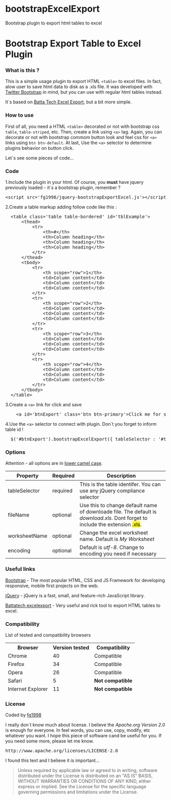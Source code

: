 # bootstrapExcelExport
Bootstrap plugin to export html tables to excel

<h1>Bootstrap Export Table to Excel Plugin</h1>
<h3>What is this ?</h3>

<p>This is a simple usage plugin to export HTML <code>&lt;table&gt;</code> to excel files. In fact, alow user to save html data to disk as a .xls file. It was developed with
<a href="http://getbootstrap.com/">Twitter Bootstrap</a> in mind, but you can use with regular html tables instead.
<p>It´s based on <a href="https://github.com/battatech/battatech_excelexport">Batta Tech Excel Export</a>, but a bit more simple.</p>
<h3>How to use</h3>
<p>
First of all, you need a HTML <code>&lt;table&gt;</code> decorated or not with bootstrap css <code>table</code>, <code>table-striped</code>, etc.
Then, create a link using <code>&lt;a&gt;</code> tag. Again, you can decorate or not with bootstrap commom button
look and feel css for <code>&lt;a&gt;</code> links using <code>btn btn-default</code>. At last, Use the <code>&lt;a&gt;</code> selector to determine plugins behavior on button click.
</p>
<p>Let´s see some pieces of code...</p>
<h3>Code</h3>
<p>1.Include the plugin in your html. Of course, you <strong>must</strong> have jquery previously loaded - it´s a bootstrap plugin, remember ?</p>
<pre>&lt;script src='fg1998/jquery-bootstrapExportExcel.js'&gt;&lt;/script&gt;</pre>
<p>2.Create a table markup adding follow code like this :</p>
<pre>
  &lt;table class='table table-bordered' id='tblExample'&gt;
      &lt;thead&gt;
          &lt;tr&gt;
              &lt;th&gt;#&lt;/th&gt;
              &lt;th&gt;Column heading&lt;/th&gt;
              &lt;th&gt;Column heading&lt;/th&gt;
              &lt;th&gt;Column heading&lt;/th&gt;
          &lt;/tr&gt;
      &lt;/thead&gt;
      &lt;tbody&gt;
          &lt;tr&gt;
              &lt;th scope="row"&gt;1&lt;/th&gt;
              &lt;td&gt;Column content&lt;/td&gt;
              &lt;td&gt;Column content&lt;/td&gt;
              &lt;td&gt;Column content&lt;/td&gt;
          &lt;/tr&gt;
          &lt;tr&gt;
              &lt;th scope="row"&gt;2&lt;/th&gt;
              &lt;td&gt;Column content&lt;/td&gt;
              &lt;td&gt;Column content&lt;/td&gt;
              &lt;td&gt;Column content&lt;/td&gt;
          &lt;/tr&gt;
          &lt;tr&gt;
              &lt;th scope="row"&gt;3&lt;/th&gt;
              &lt;td&gt;Column content&lt;/td&gt;
              &lt;td&gt;Column content&lt;/td&gt;
              &lt;td&gt;Column content&lt;/td&gt;
          &lt;/tr&gt;
          &lt;tr&gt;
              &lt;th scope="row"&gt;4&lt;/th&gt;
              &lt;td&gt;Column content&lt;/td&gt;
              &lt;td&gt;Column content&lt;/td&gt;
              &lt;td&gt;Column content&lt;/td&gt;
          &lt;/tr&gt;
      &lt;/tbody&gt;
  &lt;/table&gt;
</pre>

<p>3.Create a <code>&lt;a&gt;</code> link for click and save</p>
  <pre>
    &lt;a id='btnExport' class='btn btn-primary'&gt;Click me for save&lt;a&gt;                  
</pre>
    
<p>4.Use the <code>&lt;a&gt;</code> selector to connect with plugin. Don´t you forget to inform table id !</p>
<pre>
  $('#btnExport').bootstrapExcelExport({ tableSelector : '#tblExample' });
</pre>

<h3>Options</h3>
<p>Attention - all options are in <a href='https://en.wikipedia.org/wiki/CamelCase'>lower camel case</a>.</p>
<table class="table-bordered table">
        <thead>
            <tr>
                <th>Property</th>
                <th>Required</th>
                <th>Description</th>
            </tr>
        </thead>
        <tr>
            <td>tableSelector</td>
            <td>required</td>
            <td>This is the table identifer. You can use any jQuery compliance selector</td>
        </tr>
        <tr>
            <td>fileName</td>
            <td>optional</td>
            <td>Use this to change default name of downloade file. The default is <em>download.xls</em>. Dont forget to include the extension <mark>.xls</mark>.</td>
        </tr>
        <tr>
            <td>worksheetName</td>
            <td>optional</td>
            <td>Change the excel worksheet name. Default is <em>My Worksheet</em></td>
        </tr>
        <tr>
            <td>encoding</td>
            <td>optional</td>
            <td>Default is <em>utf-8</em>. Change to encoding you need if necessary</td>
        </tr>
    </table>

<h3>Useful links</h3>
<p><a href="http://getbootstrap.com/">Bootstrap</a> - The most popular HTML, CSS and JS Framework for developing responsive, mobile first projects on the web.</p>
<p><a href="http://jquery.com/">jQuery</a> - jQuery is a fast, small, and feature-rich JavaScript library.</p>
<p><a href="https://github.com/battatech/battatech_excelexport">Battatech excelexport</a> - Very useful and rick tool to export HTML tables to excel.</p>

<h3>Compatibility</h3>
<p>List of tested and compatibility browsers<p>
<table>
  <thead>
      <tr>
        <th>Browser</th>
        <th>Version tested</th>
        <th>Compatibility</th>
      </tr>
  </thread>
  <tr>
    <td>Chrome</td>
    <td>40</td>
    <td>Compatible</td>
  </tr>
  <tr>
    <td>Firefox</td>
    <td>34</td>
    <td>Compatible</td>
  </tr>
  <tr>
    <td>Opera</td>
    <td>26</td>
    <td>Compatible</td>
  </tr>
  <tr>
    <td>Safari</td>
    <td>5</td>
    <td><strong>Not compatible</strong></td>
  </tr>
  <tr>
    <td>Internet Explorer</td>
    <td>11</td>
    <td><strong>Not compatible</strong></td>
  </tr>
</table>
    

<h3>License</h3>
<p>Coded by <a href="https://www.facebook.com/fg1998">fg1998</a></p>
<p>I really don´t know much about license. I believe the <em>Apache.org Version 2.0</em> is enough for everyone. In feel words, you can use, copy, modify, etc whatever you want. I hope this piece of software cand be useful for you.
If you need some more, please let me know.</p>
<pre>http://www.apache.org/licenses/LICENSE-2.0</pre>
<p>I found this text and I believe it is important... </p>
<blockquote>Unless required by applicable law or agreed to in writing, software distributed under the License is distributed on an "AS IS" BASIS, WITHOUT WARRANTIES OR CONDITIONS OF ANY KIND, either express or implied. See the License for the specific language governing permissions and limitations under the License.</blockquote>
